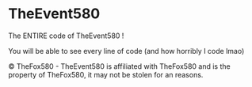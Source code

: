 # TheEvent580
The ENTIRE code of TheEvent580 !

You will be able to see every line of code (and how horribly I code lmao)

© TheFox580 - TheEvent580 is affiliated with TheFox580 and is the property of TheFox580, it may not be stolen for an reasons.
